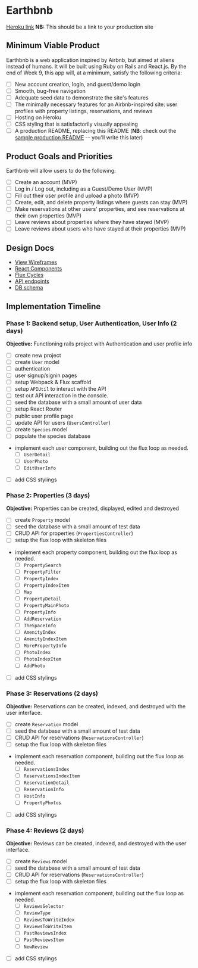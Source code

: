 # Earthbnb

[Heroku link][heroku] **NB:** This should be a link to your production site

[heroku]: http://www.earthbnb.herokuapp.com

## Minimum Viable Product

Earthbnb is a web application inspired by Airbnb, but aimed at aliens instead of humans. It will be built using Ruby on Rails and React.js.  By the end of Week 9, this app will, at a minimum, satisfy the following criteria:

- [ ] New account creation, login, and guest/demo login
- [ ] Smooth, bug-free navigation
- [ ] Adequate seed data to demonstrate the site's features
- [ ] The minimally necessary features for an Airbnb-inspired site: user profiles with property listings, reservations, and reviews
- [ ] Hosting on Heroku
- [ ] CSS styling that is satisfactorily visually appealing
- [ ] A production README, replacing this README (**NB**: check out the [sample production README](https://github.com/appacademy/sample-project-proposal/blob/master/docs/production_readme.md) -- you'll write this later)

## Product Goals and Priorities

Earthbnb will allow users to do the following:

<!-- This is a Markdown checklist. Use it to keep track of your
progress. Put an x between the brackets for a checkmark: [x] -->

- [ ] Create an account (MVP)
- [ ] Log in / Log out, including as a Guest/Demo User (MVP)
- [ ] Fill out their user profile and upload a photo (MVP)
- [ ] Create, edit, and delete property listings where guests can stay (MVP)
- [ ] Make reservations at other users' properties, and see reservations at their own properties (MVP)
- [ ] Leave reviews about properties where they have stayed (MVP)
- [ ] Leave reviews about users who have stayed at their properties (MVP)

## Design Docs
* [View Wireframes][views]
* [React Components][components]
* [Flux Cycles][flux-cycles]
* [API endpoints][api-endpoints]
* [DB schema][schema]

[views]: ./docs/views.md
[components]: ./docs/components.md
[flux-cycles]: ./docs/flux-cycles.md
[api-endpoints]: ./docs/api-endpoints.md
[schema]: ./docs/schema.md

## Implementation Timeline

### Phase 1: Backend setup, User Authentication, User Info (2 days)

**Objective:** Functioning rails project with Authentication and user profile info

- [ ] create new project
- [ ] create `User` model
- [ ] authentication
- [ ] user signup/signin pages
- [ ] setup Webpack & Flux scaffold
- [ ] setup `APIUtil` to interact with the API
- [ ] test out API interaction in the console.
- [ ] seed the database with a small amount of user data
- [ ] setup React Router
- [ ] public user profile page
- [ ] update API for users (`UsersController`)
- [ ] create `Species` model
- [ ] populate the species database
- implement each user component, building out the flux loop as needed.
  - [ ] `UserDetail`
  - [ ] `UserPhoto`
  - [ ] `EditUserInfo`
- [ ] add CSS stylings

### Phase 2: Properties (3 days)

**Objective:** Properties can be created, displayed, edited and destroyed

- [ ] create `Property` model
- [ ] seed the database with a small amount of test data
- [ ] CRUD API for properties (`PropertiesController`)
- [ ] setup the flux loop with skeleton files
- implement each property component, building out the flux loop as needed.
  - [ ] `PropertySearch`
  - [ ] `PropertyFilter`
  - [ ] `PropertyIndex`
  - [ ] `PropertyIndexItem`
  - [ ] `Map`
  - [ ] `PropertyDetail`
  - [ ] `PropertyMainPhoto`
  - [ ] `PropertyInfo`
  - [ ] `AddReservation`
  - [ ] `TheSpaceInfo`
  - [ ] `AmenityIndex`
  - [ ] `AmenityIndexItem`
  - [ ] `MorePropertyInfo`
  - [ ] `PhotoIndex`
  - [ ] `PhotoIndexItem`
  - [ ] `AddPhoto`
- [ ] add CSS stylings

### Phase 3: Reservations (2 days)

**Objective:** Reservations can be created, indexed, and destroyed with the
user interface.

- [ ] create `Reservation` model
- [ ] seed the database with a small amount of test data
- [ ] CRUD API for reservations (`ReservationsController`)
- [ ] setup the flux loop with skeleton files
- implement each reservation component, building out the flux loop as needed.
  - [ ] `ReservationsIndex`
  - [ ] `ReservationsIndexItem`
  - [ ] `ReservationDetail`
  - [ ] `ReservationInfo`
  - [ ] `HostInfo`
  - [ ] `PropertyPhotos`
- [ ] add CSS stylings

### Phase 4: Reviews (2 days)

**Objective:** Reviews can be created, indexed, and destroyed with the user interface.

- [ ] create `Reviews` model
- [ ] seed the database with a small amount of test data
- [ ] CRUD API for reservations (`ReservationsController`)
- [ ] setup the flux loop with skeleton files
- implement each reservation component, building out the flux loop as needed.
  - [ ] `ReviewsSelector`
  - [ ] `ReviewType`
  - [ ] `ReviewsToWriteIndex`
  - [ ] `ReviewsToWriteItem`
  - [ ] `PastReviewsIndex`
  - [ ] `PastReviewsItem`
  - [ ] `NewReview`
- [ ] add CSS stylings


[phase-one]: ./docs/phases/phase1.md
[phase-two]: ./docs/phases/phase2.md
[phase-three]: ./docs/phases/phase3.md
[phase-four]: ./docs/phases/phase4.md
